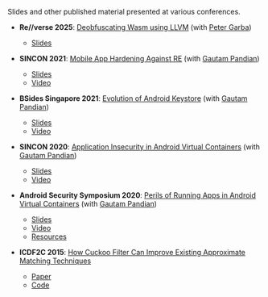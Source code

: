 Slides and other published material presented at various conferences. 

- **Re//verse 2025**: [Deobfuscating Wasm using LLVM](https://re-verse.sessionize.com/session/763329) (with [Peter Garba](https://github.com/pgarba))
    - [Slides](Reverse2025.DeobfuscatingWebAssembly.pdf) 

- **SINCON 2021**: [Mobile App Hardening Against RE](https://www.infosec-city.com/post/sin21-2-mobile-app-hardening-against-re) (with [Gautam Pandian](https://github.com/darvincisec))
    - [Slides](Sincon2021.MobileAppHardeningRE.pdf)
    - [Video](https://youtu.be/jan506y19WM?t=21650)

- **BSides Singapore 2021**: [Evolution of Android Keystore](https://bsidessg.org/schedule/the-evolution-of-android-keystore/) (with [Gautam Pandian](https://github.com/darvincisec))
    - [Slides](BSidesSG2021_EvolutionOfAndroidKeystore.pdf)
    - [Video](https://www.youtube.com/watch?v=5D82-yRlrWk)

- **SINCON 2020**: [Application Insecurity in Android Virtual Containers](https://www.infosec-city.com/post/sin20-1-application-insecurity-android-virtual-containers) (with [Gautam Pandian](https://github.com/darvincisec))
    - [Slides](Sincon2020.AndroidVirtualContainers.pdf)
    - [Video](https://youtu.be/4t3lVdQoMq4?list=PL58BLgHRerNSd-7wnQ3ZzS1lPkPC9y9r8&t=22786)

- **Android Security Symposium 2020**: [Perils of Running Apps in Android Virtual Containers](https://android.ins.jku.at/symposium/program/) (with [Gautam Pandian](https://github.com/darvincisec))
    - [Slides](AndroidSS2020.AndroidVirtualContainers.pdf)
    - [Video](https://www.youtube.com/watch?v=J4qI_4pLdg4&list=PL61IkVbNYniUTmprGxMnlUFxmFj79Wmpw&index=2)
    - [Resources](https://github.com/su-vikas/conbeerlib)

- **ICDF2C 2015**: [How Cuckoo Filter Can Improve Existing Approximate Matching Techniques](http://link.springer.com/chapter/10.1007/978-3-319-25512-5_4)
    - [Paper](ICDF2C2015.CuckooFiltersApproxMatching.pdf)
    - [Code](https://github.com/su-vikas/mrsh-cf)
